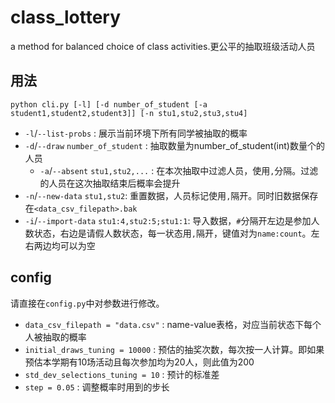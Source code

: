 # class_lottery
a method for balanced choice of class activities.更公平的抽取班级活动人员

## 用法
`python cli.py [-l] [-d number_of_student [-a student1,student2,student3]] [-n stu1,stu2,stu3,stu4]`
- `-l`/`--list-probs` : 展示当前环境下所有同学被抽取的概率
- `-d`/`--draw` `number_of_student` : 抽取数量为number_of_student(int)数量个的人员
  - `-a`/`--absent` `stu1,stu2,...` : 在本次抽取中过滤人员，使用`,`分隔。过滤的人员在这次抽取结束后概率会提升
- `-n`/`--new-data` `stu1,stu2`: 重置数据，人员标记使用`,`隔开。同时旧数据保存在`<data_csv_filepath>.bak`
- `-i`/`--import-data` `stu1:4,stu2:5;stu1:1`: 导入数据，`#`分隔开左边是参加人数状态，右边是请假人数状态，每一状态用`,`隔开，键值对为`name:count`。左右两边均可以为空

## config
请直接在`config.py`中对参数进行修改。  
- `data_csv_filepath = "data.csv"` : name-value表格，对应当前状态下每个人被抽取的概率
- `initial_draws_tuning = 10000` : 预估的抽奖次数，每次按一人计算。即如果预估本学期有10场活动且每次参加均为20人，则此值为200
- `std_dev_selections_tuning = 10` : 预计的标准差
- `step = 0.05` : 调整概率时用到的步长